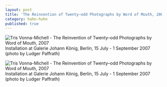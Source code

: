 ```yaml
---
layout: post
title: 'The Reinvention of Twenty–odd Photographs by Word of Mouth, 2007'
category: hahn-huhn
published: true
---
```


![Tris Vonna-Michell - The Reinvention of Twenty–odd Photographs by Word of Mouth, 2007]({{site.baseurl}}/assets/img/0315-the-reinvention-of-twenty-odd-photographs-by-word-of-mouth-2007.jpg)
Installation at Galerie Johann König, Berlin, 15 July - 1 September 2007 (photo by Ludger Paffrath)

![Tris Vonna-Michell - The Reinvention of Twenty–odd Photographs by Word of Mouth, 2007]({{site.baseurl}}/assets/img/0316-the-reinvention-of-twenty-odd-photographs-by-word-of-mouth-2007.jpg)
Installation at Galerie Johann König, Berlin, 15 July - 1 September 2007 (photo by Ludger Paffrath)
